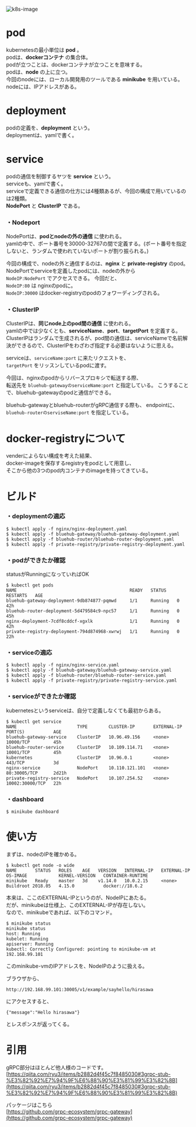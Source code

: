 ![k8s-image](https://user-images.githubusercontent.com/47022289/60791977-bf211880-a19f-11e9-87d2-9962450d0f8e.png)

# pod

kubernetesの最小単位は **pod** 。       
podは、**dockerコンテナ** の集合体。       
podが立つことは、dockerコンテナが立つことを意味する。      
podは、**node** の上に立つ。        
今回のnodeには、ローカル開発用のツールである **minikube** を用いている。       
nodeには、IPアドレスがある。

# deployment
podの定義を、**deployment**  という。        
deploymentは、yamlで書く。        

# service

podの通信を制御するヤツを **service** という。       
serviceも、yamlで書く。        
serviceで定義できる通信の仕方には4種類あるが、今回の構成で用いているのは2種類。        
**NodePort** と **ClusterIP** である。        

### ・Nodeport

NodePortは、**podとnodeの外の通信** に使われる。      
yamlの中で、ポート番号を30000-32767の間で定義する。(ポート番号を指定しないと、ランダムで使われていないポートが割り振られる。)

今回の構成で、nodeの外と通信するのは、**nginx** と **private-registry** のpod。        
NodePortでserviceを定義したpodには、nodeの外から      
`NodeIP:NodePort` でアクセスできる。
今回だと、      
`NodeIP:80` は nginxのpodに。       
`NodeIP:30000` はdocker-registryのpodのフォワーディングされる。

### ・ClusterIP

ClusterIPは、**同じnode上のpod間の通信** に使われる。     
yamlの中では少なくとも、**serviceName**、**port**、**targetPort** を定義する。       
ClusterIPはランダムで生成されるが、pod間の通信は、serviceNameで名前解決ができるので、ClusterIPをわざわざ指定する必要はないように思える。

serviceは、`serviceName:port` に来たリクエストを、     
`targetPort` をリッスンしているpodに渡す。    

今回は、nginxのpodからリバースプロキシで転送する際、      
転送先を `bluehub-gatewayのserviceName:port` と指定している。
こうすることで、bluehub-gatewayのpodと通信ができる。

bluehub-gatewayとbluehub-routerがgRPC通信する際も、
endpointに、     
`bluehub-routerのserviseName:port` を指定している。 

# docker-registryについて

venderによらない構成を考えた結果、    
docker-imageを保存するregistryをpodとして用意し、     
そこから他の3つのpod内コンテナのimageを持ってきている。


# ビルド

### ・deploymentの適応

```
$ kubectl apply -f nginx/nginx-deployment.yaml
$ kubectl apply -f bluehub-gateway/bluehub-gateway-deployment.yaml
$ kubectl apply -f bluehub-router/bluehub-router-deployment.yaml
$ kubectl apply -f private-registry/private-registry-deployment.yaml
```
### ・podができたか確認

statusがRunningになっていればOK
```
$ kubectl get pods
NAME                                           READY   STATUS    RESTARTS   AGE
bluehub-gateway-deployment-9db874877-pqmwd     1/1     Running   0          42h
bluehub-router-deployment-5d479584c9-npc57     1/1     Running   0          45h
nginx-deployment-7cdf8cddcf-xgxlk              1/1     Running   0          42h
private-registry-deployment-794d874968-xwrwj   1/1     Running   0          22h
```

### ・serviceの適応

```
$ kubectl apply -f nginx/nginx-service.yaml
$ kubectl apply -f bluehub-gateway/bluehub-gateway-service.yaml
$ kubectl apply -f bluehub-router/bluehub-router-service.yaml
$ kubectl apply -f private-registry/private-registry-service.yaml
```

### ・serviceができたか確認

kubernetesというserviceは、自分で定義しなくても最初からある。
```
$ kubectl get service
NAME                       TYPE        CLUSTER-IP       EXTERNAL-IP   PORT(S)           AGE
bluehub-gateway-service    ClusterIP   10.96.49.156     <none>        10000/TCP         45h
bluehub-router-service     ClusterIP   10.109.114.71    <none>        10001/TCP         45h
kubernetes                 ClusterIP   10.96.0.1        <none>        443/TCP           3d
nginx-service              NodePort    10.110.121.101   <none>        80:30005/TCP      2d21h
private-registry-service   NodePort    10.107.254.52    <none>        10002:30000/TCP   22h
```

### ・dashboard

```
$ minikube dashboard
```

# 使い方

まずは、nodeのIPを確かめる。

```
$ kubectl get node -o wide
NAME       STATUS   ROLES    AGE   VERSION   INTERNAL-IP   EXTERNAL-IP   OS-IMAGE            KERNEL-VERSION   CONTAINER-RUNTIME
minikube   Ready    master   3d    v1.14.0   10.0.2.15     <none>        Buildroot 2018.05   4.15.0           docker://18.6.2
```
本来は、ここのEXTERNAL-IPというのが、NodeIPにあたる。     
だが、minikubeは仕様上、このEXTERNAL-IPが存在しない。     
なので、minikubeであれば、以下のコマンド。      

```
$ minikube status
minikube status
host: Running
kubelet: Running
apiserver: Running
kubectl: Correctly Configured: pointing to minikube-vm at 192.168.99.101
```

このminikube-vmのIPアドレスを、NodeIPのように扱える。

ブラウザから、       
```
http://192.168.99.101:30005/v1/example/sayhello/hirasawa
```

にアクセスすると、
        
```
{"message":"Hello hirasawa"}
```

とレスポンスが返ってくる。

# 引用

gRPC部分はほとんど他人様のコードです。    
[https://qiita.com/ryu3/items/b2882d4f45c7f8485030#3grpc-stub-%E3%82%92%E7%94%9F%E6%88%90%E3%81%99%E3%82%8B](https://qiita.com/ryu3/items/b2882d4f45c7f8485030#3grpc-stub-%E3%82%92%E7%94%9F%E6%88%90%E3%81%99%E3%82%8B)

パッケージはこちら    
[https://github.com/grpc-ecosystem/grpc-gateway](https://github.com/grpc-ecosystem/grpc-gateway)
